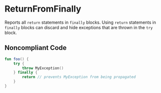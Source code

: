 # ReturnFromFinally

Reports all `return` statements in `finally` blocks.
Using `return` statements in `finally` blocks can discard and hide exceptions that are thrown in the `try` block.

## Noncompliant Code

```kotlin
fun foo() {
    try {
        throw MyException()
    } finally {
        return // prevents MyException from being propagated
    }
}
```
